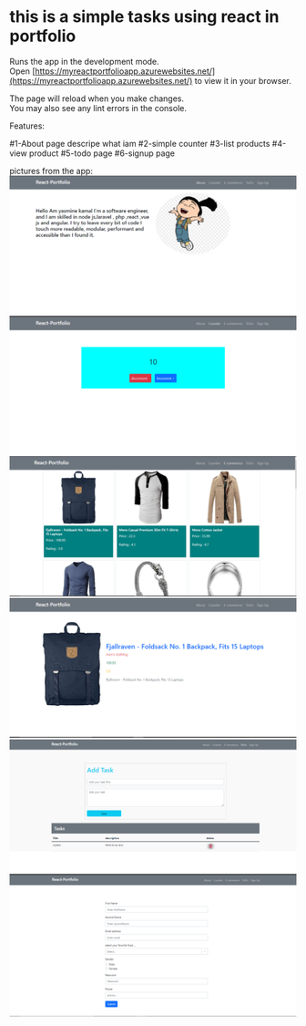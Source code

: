 # this is a simple tasks using react in portfolio

Runs the app in the development mode.\
Open [https://myreactportfolioapp.azurewebsites.net/](https://myreactportfolioapp.azurewebsites.net/) to view it in your browser.

The page will reload when you make changes.\
You may also see any lint errors in the console.

Features:

#1-About page descripe what iam
#2-simple counter
#3-list products
#4-view product
#5-todo page
#6-signup page


pictures from the app:
![home page](https://github.com/yasminekamal/react-Portfolio-app/blob/main/images/homepage.PNG)
![counter page](https://github.com/yasminekamal/react-Portfolio-app/blob/main/images/counterpage.PNG)
![products page](https://github.com/yasminekamal/react-Portfolio-app/blob/main/images/e-commerce.PNG)
![product page](https://github.com/yasminekamal/react-Portfolio-app/blob/main/images/productdetails.PNG)
![todo page](https://github.com/yasminekamal/react-Portfolio-app/blob/main/images/todo.PNG)
![signup page](https://github.com/yasminekamal/react-Portfolio-app/blob/main/images/signup.PNG)

